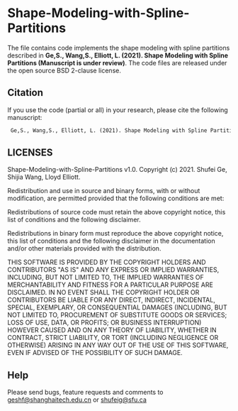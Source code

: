 # Shape-Modeling-with-Spline-Partitions
 
The file contains code implements the shape modeling with spline partitions described in **Ge,S., Wang,S., Elliott, L. (2021). Shape Modeling with Spline Partitions (Manuscript is under review)**. The code files are released under the open source BSD 2-clause license.

 
## Citation

If you use the code (partial or all) in your research, please cite the following manuscript:
```diff
 Ge,S., Wang,S., Elliott, L. (2021). Shape Modeling with Spline Partitions. \url{https://arxiv.org/abs/2108.02507}
```
## LICENSES

Shape-Modeling-with-Spline-Partitions v1.0. Copyright (c) 2021. Shufei Ge, Shijia Wang, Lloyd Elliott.

Redistribution and use in source and binary forms, with or without modification, are permitted provided that the following conditions are met:

Redistributions of source code must retain the above copyright notice, this list of conditions and the following disclaimer.

Redistributions in binary form must reproduce the above copyright notice, this list of conditions and the following disclaimer in the documentation and/or other materials provided with the distribution.

THIS SOFTWARE IS PROVIDED BY THE COPYRIGHT HOLDERS AND CONTRIBUTORS "AS IS" AND ANY EXPRESS OR IMPLIED WARRANTIES, INCLUDING, BUT NOT LIMITED TO, THE IMPLIED WARRANTIES OF MERCHANTABILITY AND FITNESS FOR A PARTICULAR PURPOSE ARE DISCLAIMED. IN NO EVENT SHALL THE COPYRIGHT HOLDER OR CONTRIBUTORS BE LIABLE FOR ANY DIRECT, INDIRECT, INCIDENTAL, SPECIAL, EXEMPLARY, OR CONSEQUENTIAL DAMAGES (INCLUDING, BUT NOT LIMITED TO, PROCUREMENT OF SUBSTITUTE GOODS OR SERVICES; LOSS OF USE, DATA, OR PROFITS; OR BUSINESS INTERRUPTION) HOWEVER CAUSED AND ON ANY THEORY OF LIABILITY, WHETHER IN CONTRACT, STRICT LIABILITY, OR TORT (INCLUDING NEGLIGENCE OR OTHERWISE) ARISING IN ANY WAY OUT OF THE USE OF THIS SOFTWARE, EVEN IF ADVISED OF THE POSSIBILITY OF SUCH DAMAGE.

## Help

Please send bugs, feature requests and comments to geshf@shanghaitech.edu.cn or shufeig@sfu.ca
